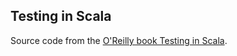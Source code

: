 ## Testing in Scala

Source code from the [O'Reilly book Testing in Scala](http://www.amazon.com/gp/product/B00B5KBVJ8/ref=as_li_ss_tl?ie=UTF8&camp=1789&creative=390957&creativeASIN=B00B5KBVJ8&linkCode=as2&tag=deplozone-20).
